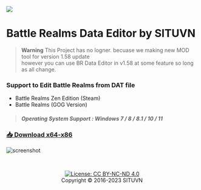 [<img src="https://github.com/KravitzMC/KravitzMC.github.io/blob/main/brzelogo.png?raw=true">](https://store.steampowered.com/app/1025600/Battle_Realms_Zen_Edition/)

# Battle Realms Data Editor by SITUVN   

> __Warning__ 
This Project has no logner. becuase we making new MOD tool for version 1.58 update <br>however you can use BR Data Editor in v1.58 at some feature so long as all change.

### Support to Edit Battle Realms from DAT file

- Battle Realms Zen Edition (Steam)
- Battle Realms (GOG Version)

> ##### Operating System Support : Windows 7 / 8 / 8.1 / 10 / 11

### [📥 Download x64-x86](https://github.com/KravitzMC/KravitzMC.github.io/raw/main/Battle%20Realms%20Data%20Editor%20X1.0.7z)<br>


![screenshot](https://github.com/KravitzMC/KravitzMC.github.io/blob/main/screensample.png?raw=true")

<br>
<div align="center">
 
  [![License: CC BY-NC-ND 4.0](https://licensebuttons.net/l/by-nc-sa/3.0/88x31.png)](https://creativecommons.org/licenses/by-sa/4.0/)<br>
Copyright © 2016-2023 SITUVN

</div>





